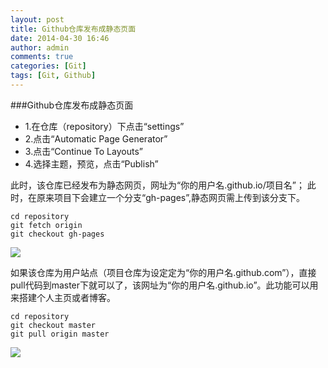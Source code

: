 ```yaml
---
layout: post
title: Github仓库发布成静态页面
date: 2014-04-30 16:46
author: admin
comments: true
categories: [Git]
tags: [Git, Github]
---
```

###Github仓库发布成静态页面

* 1.在仓库（repository）下点击“settings”
* 2.点击“Automatic Page Generator”
* 3.点击“Continue To Layouts”
* 4.选择主题，预览，点击“Publish”

此时，该仓库已经发布为静态网页，网址为“你的用户名.github.io/项目名”；
此时，在原来项目下会建立一个分支“gh-pages”,静态网页需上传到该分支下。
 
	cd repository
	git fetch origin
	git checkout gh-pages

<img src="http://h.hiphotos.bdimg.com/album/s%3D550%3Bq%3D90%3Bc%3Dxiangce%2C100%2C100/sign=8a532a49b0fb43161e1f7a7f109f371e/54fbb2fb43166d22f8745f16442309f79052d235.jpg?referer=8dcd4535eb50352ae87611381eeb&x=.jpg" />

 
如果该仓库为用户站点（项目仓库为设定定为“你的用户名.github.com”），直接pull代码到master下就可以了，该网址为“你的用户名.github.io”。此功能可以用来搭建个人主页或者博客。

	cd repository
	git checkout master
	git pull origin master

<img src="http://b.hiphotos.bdimg.com/album/s%3D550%3Bq%3D90%3Bc%3Dxiangce%2C100%2C100/sign=edcd11b41f950a7b71354ec13aea13e4/6f061d950a7b0208da31756360d9f2d3562cc8bc.jpg?referer=caa6899669600c33a96eeaf82852&x=.jpg" />

 